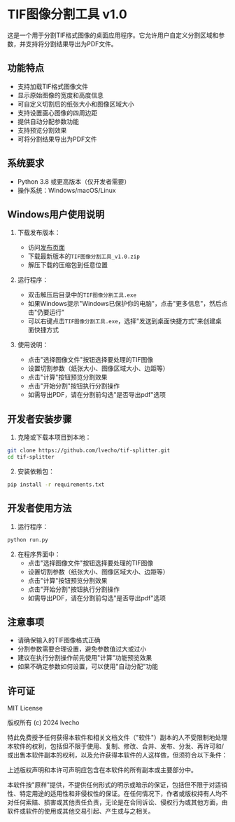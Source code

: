 # TIF图像分割工具 v1.0

这是一个用于分割TIF格式图像的桌面应用程序。它允许用户自定义分割区域和参数，并支持将分割结果导出为PDF文件。

## 功能特点

- 支持加载TIF格式图像文件
- 显示原始图像的宽度和高度信息
- 可自定义切割后的纸张大小和图像区域大小
- 支持设置画心图像的四周边距
- 提供自动分配参数功能
- 支持预览分割效果
- 可将分割结果导出为PDF文件

## 系统要求

- Python 3.8 或更高版本（仅开发者需要）
- 操作系统：Windows/macOS/Linux

## Windows用户使用说明

1. 下载发布版本：
   - 访问[发布页面](https://github.com/lvecho/tif-splitter/releases)
   - 下载最新版本的`TIF图像分割工具_v1.0.zip`
   - 解压下载的压缩包到任意位置

2. 运行程序：
   - 双击解压后目录中的`TIF图像分割工具.exe`
   - 如果Windows提示"Windows已保护你的电脑"，点击"更多信息"，然后点击"仍要运行"
   - 可以右键点击`TIF图像分割工具.exe`，选择"发送到桌面快捷方式"来创建桌面快捷方式

3. 使用说明：
   - 点击"选择图像文件"按钮选择要处理的TIF图像
   - 设置切割参数（纸张大小、图像区域大小、边距等）
   - 点击"计算"按钮预览分割效果
   - 点击"开始分割"按钮执行分割操作
   - 如需导出PDF，请在分割前勾选"是否导出pdf"选项

## 开发者安装步骤

1. 克隆或下载本项目到本地：
```bash
git clone https://github.com/lvecho/tif-splitter.git
cd tif-splitter
```

2. 安装依赖包：
```bash
pip install -r requirements.txt
```

## 开发者使用方法

1. 运行程序：
```bash
python run.py
```

2. 在程序界面中：
   - 点击"选择图像文件"按钮选择要处理的TIF图像
   - 设置切割参数（纸张大小、图像区域大小、边距等）
   - 点击"计算"按钮预览分割效果
   - 点击"开始分割"按钮执行分割操作
   - 如需导出PDF，请在分割前勾选"是否导出pdf"选项

## 注意事项

- 请确保输入的TIF图像格式正确
- 分割参数需要合理设置，避免参数值过大或过小
- 建议在执行分割操作前先使用"计算"功能预览效果
- 如果不确定参数如何设置，可以使用"自动分配"功能

## 许可证

MIT License

版权所有 (c) 2024 lvecho

特此免费授予任何获得本软件和相关文档文件（"软件"）副本的人不受限制地处理本软件的权利，包括但不限于使用、复制、修改、合并、发布、分发、再许可和/或出售本软件副本的权利，以及允许获得本软件的人这样做，但须符合以下条件：

上述版权声明和本许可声明应包含在本软件的所有副本或主要部分中。

本软件按"原样"提供，不提供任何形式的明示或暗示的保证，包括但不限于对适销性、特定用途的适用性和非侵权性的保证。在任何情况下，作者或版权持有人均不对任何索赔、损害或其他责任负责，无论是在合同诉讼、侵权行为或其他方面，由软件或软件的使用或其他交易引起、产生或与之相关。
